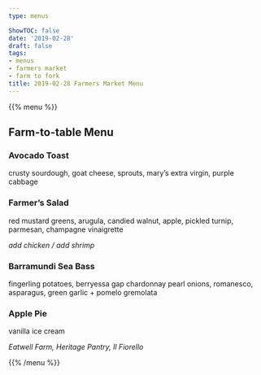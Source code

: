 ```yaml
---
type: menus

ShowTOC: false
date: '2019-02-28'
draft: false
tags:
- menus
- farmers market
- farm to fork
title: 2019-02-28 Farmers Market Menu
---
```


{{% menu %}}

## Farm\-to\-table Menu

### Avocado Toast

crusty sourdough, goat cheese, sprouts,
mary’s extra virgin, purple cabbage

### Farmer’s Salad

red mustard greens, arugula, candied walnut, apple,
pickled turnip, parmesan, champagne vinaigrette

*add chicken / add shrimp*

### Barramundi Sea Bass

fingerling potatoes, berryessa gap chardonnay pearl onions,
romanesco, asparagus, green garlic \+ pomelo gremolata

### Apple Pie

vanilla ice cream


*Eatwell Farm, Heritage Pantry, Il Fiorello*

{{% /menu %}}
